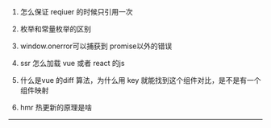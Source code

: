 1. 怎么保证 reqiuer 的时候只引用一次

2. 枚举和常量枚举的区别

3. window.onerror可以捕获到 promise以外的错误

4. ssr 怎么加载 vue 或者 react 的js

5. 什么是vue 的diff 算法，为什么用 key 就能找到这个组件对比，是不是有一个组件映射

6. hmr 热更新的原理是啥











-------------------------



